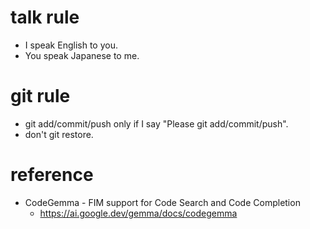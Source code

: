 # talk rule
- I speak English to you.
- You speak Japanese to me.

# git rule
- git add/commit/push only if I say "Please git add/commit/push".
- don't git restore.

# reference
- CodeGemma - FIM support for Code Search and Code Completion
  - https://ai.google.dev/gemma/docs/codegemma


